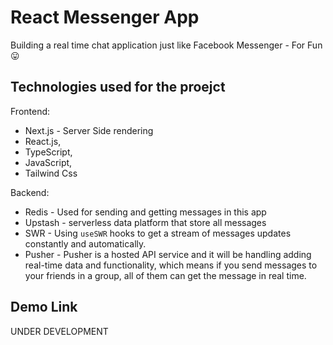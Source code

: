 # React Messenger App

Building a real time chat application just like Facebook Messenger - For Fun 😛

## Technologies used for the proejct
Frontend:
 - Next.js - Server Side rendering
 - React.js, 
 - TypeScript, 
 - JavaScript, 
 - Tailwind Css


Backend:
- Redis - Used for sending and getting messages in this app
- Upstash - serverless data platform that store all messages
- SWR - Using `useSWR` hooks to get a stream of messages updates constantly and automatically.
- Pusher - Pusher is a hosted API service and it will be handling adding real-time data and functionality, which means if you send messages to your friends in a group, all of them can get the message in real time.

## Demo Link
UNDER DEVELOPMENT

